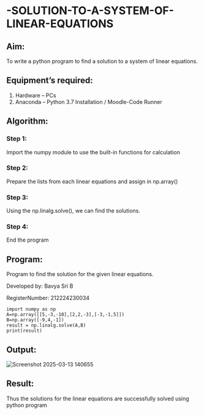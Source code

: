 # -SOLUTION-TO-A-SYSTEM-OF-LINEAR-EQUATIONS
## Aim:
To write a python program to find a solution to a system of linear equations.
## Equipment’s required:
1. 	Hardware – PCs
2. 	Anaconda – Python 3.7 Installation / Moodle-Code Runner
## Algorithm:
### Step 1: 
Import the numpy module to use the built-in functions for calculation
### Step 2: 
Prepare the lists from each linear equations and assign in np.array()
### Step 3: 
Using the np.linalg.solve(), we can find the solutions.
### Step 4: 
End the program
## Program:
Program to find the solution for the given linear equations.

Developed by: Bavya Sri B

RegisterNumber: 212224230034
```
import numpy as np
A=np.array([[5,-3,-10],[2,2,-3],[-3,-1,5]])
B=np.array([-9,4,-1])
result = np.linalg.solve(A,B)
print(result)
```
## Output:

![Screenshot 2025-03-13 140655](https://github.com/user-attachments/assets/46cebc97-028b-4969-ac80-89b101155545)

## Result: 
Thus the solutions for the linear equations are successfully solved using python program

